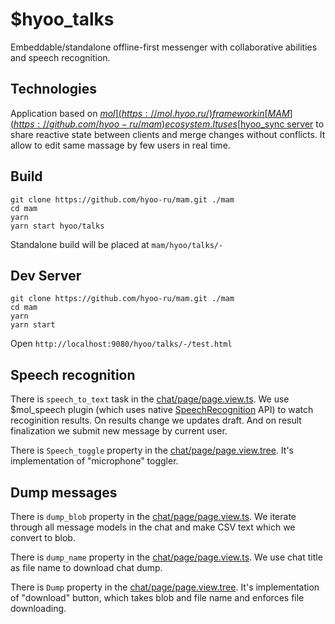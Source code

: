 # $hyoo_talks

Embeddable/standalone offline-first messenger with collaborative abilities and speech recognition.

## Technologies

Application based on [$mol](https://mol.hyoo.ru/) framework in [MAM](https://github.com/hyoo-ru/mam) ecosystem. It uses [$hyoo_sync server](https://github.com/hyoo-ru/sync.hyoo.ru) to share reactive state between clients and merge changes without conflicts. It allow to edit same massage by few users in real time.

## Build

```
git clone https://github.com/hyoo-ru/mam.git ./mam
cd mam
yarn
yarn start hyoo/talks
```

Standalone build will be placed at `mam/hyoo/talks/-`

## Dev Server

```
git clone https://github.com/hyoo-ru/mam.git ./mam
cd mam
yarn
yarn start
```

Open `http://localhost:9080/hyoo/talks/-/test.html`

## Speech recognition

There is `speech_to_text` task in the [chat/page/page.view.ts](chat/page/page.view.ts#L271). We use $mol_speech plugin (which uses native [SpeechRecognition](https://developer.mozilla.org/en-US/docs/Web/API/SpeechRecognition) API) to watch recoginition results. On results change we updates draft. And on result finalization we submit new message by current user.

There is `Speech_toggle` property in the [chat/page/page.view.tree](chat/page/page.view.tree#L40). It's implementation of "microphone" toggler.

## Dump messages

There is `dump_blob` property in the [chat/page/page.view.ts](chat/page/page.view.ts#L227). We iterate through all message models in the chat and make CSV text which we convert to blob.

There is `dump_name` property in the [chat/page/page.view.ts](chat/page/page.view.ts#L253). We use chat title as file name to download chat dump.

There is `Dump` property in the [chat/page/page.view.tree](chat/page/page.view.tree#L15). It's implementation of "download" button, which takes blob and file name and enforces file downloading.
